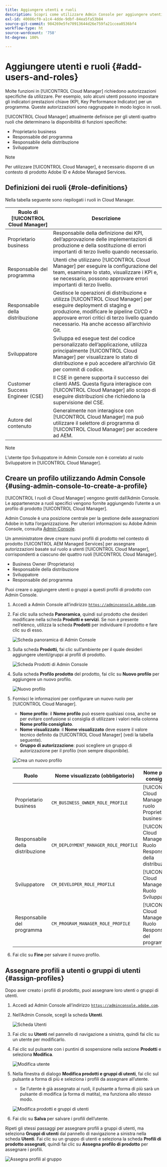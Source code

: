 ```yaml
---
title: Aggiungere utenti e ruoli
description: Scopri come utilizzare Admin Console per aggiungere utenti e ruoli e per creare profili.
exl-id: 40086cf0-a1c4-4dde-9dbf-84ea5fa53b84
source-git-commit: 984269e5fe70913644d26e759fa21ccea0536bf4
workflow-type: ht
source-wordcount: '758'
ht-degree: 100%

---
```



# Aggiungere utenti e ruoli {#add-users-and-roles}

Molte funzioni in [!UICONTROL Cloud Manager] richiedono autorizzazioni specifiche da utilizzare. Per esempio, solo alcuni utenti possono impostare gli indicatori prestazioni chiave (KPI, Key Performance Indicator) per un programma. Queste autorizzazioni sono raggruppate in modo logico in ruoli.

[!UICONTROL Cloud Manager] attualmente definisce per gli utenti quattro ruoli che determinano la disponibilità di funzioni specifiche:

* Proprietario business
* Responsabile del programma
* Responsabile della distribuzione
* Sviluppatore

>[!NOTE]
>
>Per utilizzare [!UICONTROL Cloud Manager], è necessario disporre di un contesto di prodotto Adobe ID e Adobe Managed Services.

## Definizioni dei ruoli {#role-definitions}

Nella tabella seguente sono riepilogati i ruoli in Cloud Manager.

| Ruolo di [!UICONTROL Cloud Manager] | Descrizione |
| --- | --- |
| Proprietario business | Responsabile della definizione dei KPI, dell’approvazione delle implementazioni di produzione e della sostituzione di errori importanti di terzo livello quando necessario. |
| Responsabile del programma | Utenti che utilizzano [!UICONTROL Cloud Manager] per eseguire la configurazione del team, esaminare lo stato, visualizzare i KPI e, se necessario, possono approvare errori importanti di terzo livello. |
| Responsabile della distribuzione | Gestisce le operazioni di distribuzione e utilizza [!UICONTROL Cloud Manager] per eseguire deployment di staging e produzione, modificare le pipeline CI/CD e approvare errori critici di terzo livello quando necessario. Ha anche accesso all’archivio Git. |
| Sviluppatore | Sviluppa ed esegue test del codice personalizzato dell’applicazione, utilizza principalmente [!UICONTROL Cloud Manager] per visualizzare lo stato di distribuzione e può accedere all’archivio Git per commit di codice. |
| Customer Success Engineer (CSE) | Il CSE in genere supporta il successo dei clienti AMS. Questa figura interagisce con [!UICONTROL Cloud Manager] allo scopo di eseguire distribuzioni che richiedono la supervisione del CSE. |
| Autore del contenuto | Generalmente non interagisce con [!UICONTROL Cloud Manager] ma può utilizzare il selettore di programma di [!UICONTROL Cloud Manager] per accedere ad AEM. |

>[!NOTE]
>
>L’utente tipo Sviluppatore in Admin Console non è correlato al ruolo Sviluppatore in [!UICONTROL Cloud Manager].

## Creare un profilo utilizzando Admin Console {#using-admin-console-to-create-a-profile}

[!UICONTROL I ruoli di Cloud Manager] vengono gestiti dall’Admin Console. Le appartenenze a ruoli specifici vengono fornite aggiungendo l’utente a un profilo di prodotto [!UICONTROL Cloud Manager].

Admin Console è una posizione centrale per la gestione delle assegnazioni Adobe in tutta l’organizzazione. Per ulteriori informazioni su Adobe Admin Console, consulta [Admin Console](https://helpx.adobe.com/it/enterprise/using/admin-console.html).

Un amministratore deve creare nuovi profili di prodotto nel contesto di prodotto [!UICONTROL AEM Managed Services] per assegnare autorizzazioni basate sul ruolo a utenti [!UICONTROL Cloud Manager], corrispondenti a ciascuno dei quattro ruoli [!UICONTROL Cloud Manager].

* Business Owner (Proprietario)
* Responsabile della distribuzione
* Sviluppatore
* Responsabile del programma

Puoi creare o aggiungere utenti o gruppi a questi profili di prodotto con Admin Console.

1. Accedi a Admin Console all’indirizzo [`https://adminconsole.adobe.com`](https://adminconsole.adobe.com).

1. Fai clic sulla scheda **Panoramica**, quindi sul prodotto che desideri modificare nella scheda **Prodotti e servizi**. Se non è presente nell’elenco, utilizza la scheda **Prodotti** per individuare il prodotto e fare clic su di esso.

   ![Scheda panoramica di Admin Console](/help/assets/admin-console-overview.png)

1. Sulla scheda **Prodotti**, fai clic sull’ambiente per il quale desideri aggiungere utenti/gruppi ai profili di prodotto.

   ![Scheda Prodotti di Admin Console](/help/assets/admin-console-product.png)

1. Sulla scheda **Profilo prodotto** del prodotto, fai clic su **Nuovo profilo** per aggiungere un nuovo profilo.

   ![Nuovo profilo](/help/assets/admin-console-product-profiles.png)

1. Fornisci le informazioni per configurare un nuovo ruolo per [!UICONTROL Cloud Manager].

   * **Nome profilo**: il **Nome profilo** può essere qualsiasi cosa, anche se per evitare confusione si consiglia di utilizzare i valori nella colonna **Nome profilo consigliato**.
   * **Nome visualizzato**: il **Nome visualizzato** deve essere il valore tecnico definito da [!UICONTROL Cloud Manager] (vedi la tabella seguente).
   * **Gruppo di autorizzazione**: puoi scegliere un gruppo di autorizzazione per il profilo (non sempre disponibile).

   ![Crea un nuovo profilo](/help/assets/screen_shot_2018-05-04at171819.png)

   | Ruolo | Nome visualizzato (obbligatorio) | Nome profilo consigliato |
   |---|---|---|
   | Proprietario business | `CM_BUSINESS_OWNER_ROLE_PROFILE` | [!UICONTROL Cloud Manager]: ruolo Proprietario business |
   | Responsabile della distribuzione | `CM_DEPLOYMENT_MANAGER_ROLE_PROFILE` | [!UICONTROL Cloud Manager] - Ruolo Responsabile della distribuzione |
   | Sviluppatore | `CM_DEVELOPER_ROLE_PROFILE` | [!UICONTROL Cloud Manager] - Ruolo Sviluppatore |
   | Responsabile del programma | `CM_PROGRAM_MANAGER_ROLE_PROFILE` | [!UICONTROL Cloud Manager] - Ruolo Responsabile del programma |


1. Fai clic su **Fine** per salvare il nuovo profilo.

## Assegnare profili a utenti o gruppi di utenti {#assign-profiles}

Dopo aver creato i profili di prodotto, puoi assegnare loro utenti o gruppi di utenti.

1. Accedi ad Admin Console all’indirizzo [`https://adminconsole.adobe.com`](https://adminconsole.adobe.com).

1. Nell’Admin Console, scegli la scheda **Utenti**.

   ![Scheda Utenti](/help/assets/admin-console-users.png)

1. Fai clic su **Utenti** nel pannello di navigazione a sinistra, quindi fai clic su un utente per modificarlo.

1. Fai clic sul pulsante con i puntini di sospensione nella sezione **Prodotti** e seleziona **Modifica**.

   ![Modifica utente](/help/assets/admin-console-edit-user.png)

1. Nella finestra di dialogo **Modifica prodotti e gruppi di utenti**, fai clic sul pulsante a forma di più e seleziona i profili da assegnare all’utente.

   * Se l’utente è già assegnato ai ruoli, il pulsante a forma di più sarà un pulsante di modifica (a forma di matita), ma funziona allo stesso modo.

   ![Modifica prodotti e gruppi di utenti](/help/assets/admin-console-edit-products-and-user-groups.png)

1. Fai clic su **Salva** per salvare i profili dell’utente.

Ripeti gli stessi passaggi per assegnare profili a gruppi di utenti, ma seleziona **Gruppi di utenti** dal pannello di navigazione a sinistra nella scheda **Utenti**. Fai clic su un gruppo di utenti e seleziona la scheda **Profili di prodotto assegnati**, quindi fai clic su **Assegna profilo di prodotto** per assegnare i profili.

![Assegna profili al gruppo](/help/assets/admin-console-edit-user-groups.png)
